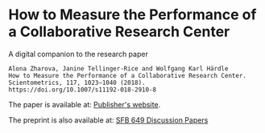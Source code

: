 # How to Measure the Performance of a Collaborative Research Center

A digital companion to the research paper 

```
Alona Zharova, Janine Tellinger-Rice and Wolfgang Karl Härdle
How to Measure the Performance of a Collaborative Research Center.
Scientometrics, 117, 1023–1040 (2018). 
https://doi.org/10.1007/s11192-018-2910-8
```

The paper is available at: [Publisher's website](https://doi.org/10.1007/s11192-018-2910-8).

The preprint is also available at: [SFB 649 Discussion Papers](https://www.econstor.eu/bitstream/10419/191793/1/SFB649DP2018-001.pdf)
